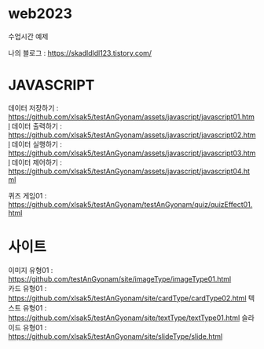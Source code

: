 # web2023
수업시간 예제

나의 블로그 : https://skadldldl123.tistory.com/

# JAVASCRIPT 
데이터 저장하기 : https://github.com/xlsak5/testAnGyonam/assets/javascript/javascript01.html
데이터 출력하기 : https://github.com/xlsak5/testAnGyonam/assets/javascript/javascript02.html
데이터 실행하기 : https://github.com/xlsak5/testAnGyonam/assets/javascript/javascript03.html
데이터 제어하기 : https://github.com/xlsak5/testAnGyonam/assets/javascript/javascript04.html

퀴즈 게임01 : https://github.com/xlsak5/testAnGyonam/testAnGyonam/quiz/quizEffect01.html

# 사이트
이미지 유형01 : https://github.com/testAnGyonam/site/imageType/imageType01.html          
카드 유형01 : https://github.com/xlsak5/testAnGyonam/site/cardType/cardType02.html
텍스트 유형01 : https://github.com/xlsak5/testAnGyonam/site/textType/textType01.html
슬라이드 유형01 : https://github.com/xlsak5/testAnGyonam/site/slideType/slide.html
